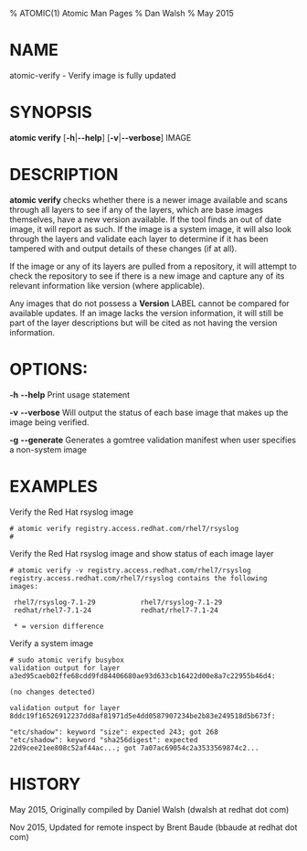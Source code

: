 % ATOMIC(1) Atomic Man Pages
% Dan Walsh
% May 2015
# NAME
atomic-verify - Verify image is fully updated

# SYNOPSIS
**atomic verify**
[**-h**|**--help**]
[**-v**|**--verbose**]
IMAGE

# DESCRIPTION
**atomic verify** checks whether there is a newer image available and scans
through all layers to see if any of the layers, which are base images themselves, have a new version available.
If the tool finds an out of date image, it will report as such. If the image is a system image, it will
also look through the layers and validate each layer to determine if it has been tampered with and output
details of these changes (if at all).

If the image or any of its layers are pulled from a repository, it will attempt to check the repository
to see if there is a new image and capture any of its relevant information like version (where applicable).

Any images that do not possess a **Version** LABEL cannot be compared for available updates.  If an image
lacks the version information, it will still be part of the layer descriptions but will be cited as not having
the version information.

# OPTIONS:
**-h** **--help**
  Print usage statement

**-v** **--verbose**
  Will output the status of each base image that makes up the image being verified.

**-g** **--generate**
  Generates a gomtree validation manifest when user specifies a non-system image

# EXAMPLES
Verify the Red Hat rsyslog image

    # atomic verify registry.access.redhat.com/rhel7/rsyslog
    #
Verify the Red Hat rsyslog image and show status of each image layer

    # atomic verify -v registry.access.redhat.com/rhel7/rsyslog
    registry.access.redhat.com/rhel7/rsyslog contains the following images:

     rhel7/rsyslog-7.1-29           rhel7/rsyslog-7.1-29
     redhat/rhel7-7.1-24            redhat/rhel7-7.1-24

     * = version difference
Verify a system image

    # sudo atomic verify busybox
    validation output for layer a3ed95caeb02ffe68cdd9fd84406680ae93d633cb16422d00e8a7c22955b46d4:

	(no changes detected)

    validation output for layer 8ddc19f16526912237dd8af81971d5e4dd0587907234be2b83e249518d5b673f:

    "etc/shadow": keyword "size": expected 243; got 268
    "etc/shadow": keyword "sha256digest": expected 22d9cee21ee808c52af44ac...; got 7a07ac69054c2a3533569874c2...


# HISTORY
May 2015, Originally compiled by Daniel Walsh (dwalsh at redhat dot com)

Nov 2015, Updated for remote inspect by Brent Baude (bbaude at redhat dot com)
